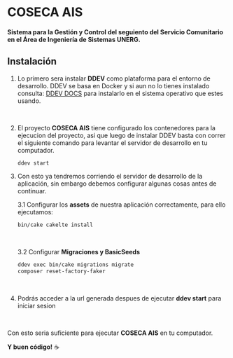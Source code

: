 # COSECA AIS

<h4>Sistema para la Gestión y Control del seguiento del Servicio Comunitario en el Área de Ingeniería de Sistemas UNERG. </h4>


## Instalación

1. Lo primero sera instalar **DDEV** como plataforma para el entorno de desarrollo. DDEV se basa en Docker y si aun no lo tienes instalado consulta: [DDEV DOCS](https://ddev.readthedocs.io/en/stable/users/install/ddev-installation/) para instalarlo en el sistema operativo que estes usando.
<br>

2. El proyecto **COSECA AIS** tiene configurado los contenedores para la ejecucion del proyecto, asi que luego de instalar DDEV basta con correr el siguiente comando para levantar el servidor de desarrollo en tu computador.

    ```bash
    ddev start
    ```

3. Con esto ya tendremos corriendo el servidor de desarrollo de la aplicación, sin embargo debemos configurar algunas cosas antes de continuar.

   3.1 Configurar los **assets** de nuestra aplicación correctamente, para ello ejecutamos:
    <br>
    ```bash
    bin/cake cakelte install
    ```
    <br>

    3.2 Configurar **Migraciones y BasicSeeds**

    ```bash
    ddev exec bin/cake migrations migrate
    composer reset-factory-faker
    ```
    <br>
4. Podrás acceder a la url generada despues de ejecutar **ddev start** para iniciar sesion

<br>

Con esto seria suficiente para ejecutar **COSECA AIS** en tu computador.

**Y buen código!** :coffee:
